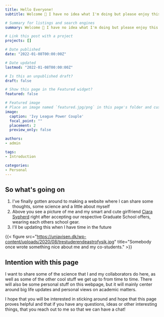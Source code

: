 ```yaml
---
title: Hello Everyone!
subtitle: Welcome 👋 I have no idea what I'm doing but please enjoy this nonsense blog post until I figure it out!

# Summary for listings and search engines
summary: Welcome 👋 I have no idea what I'm doing but please enjoy this nonsense blog post until I figure it out!

# Link this post with a project
projects: []

# Date published
date: "2022-01-08T00:00:00Z"

# Date updated
lastmod: "2022-01-08T00:00:00Z"

# Is this an unpublished draft?
draft: false

# Show this page in the Featured widget?
featured: false

# Featured image
# Place an image named `featured.jpg/png` in this page's folder and customize its options here.
image:
  caption: 'Ivy League Power Couple'
  focal_point: ""
  placement: 2
  preview_only: false

authors:
- admin

tags:
- Introduction

categories:
- Personal
---
```


## So what's going on

1. I've finally gotten around to making a website where I can share some thoughts, some science and a little about myself 
2. Above you see a picture of me and my smart and cute girlfriend [Ciara Sypherd](https://www.linkedin.com/in/ciara-sypherd-547511126/) right after accepting our respective Graduate School offers, wearing each others school gear. 
3. I'll be updating this when I have time in the future

{{< figure src="https://uniavisen.dk/wp-content/uploads/2020/08/trestuderendeastrofysik.jpg" title="Somebody once wrote something nice about me and my co-students." >}}

## Intention with this page

I want to share some of the science that I and my collaborators do here, as well as some of the other cool stuff we get up to from time to time. There will also be some personal stuff on this webpage, but it will mainly center around big life updates and personal views on academic matters.

I hope that you will be interested in sticking around and hope that this page proves helpful and that if you have any questions, ideas or other interesting things, that you reach out to me so that we can have a chat!



